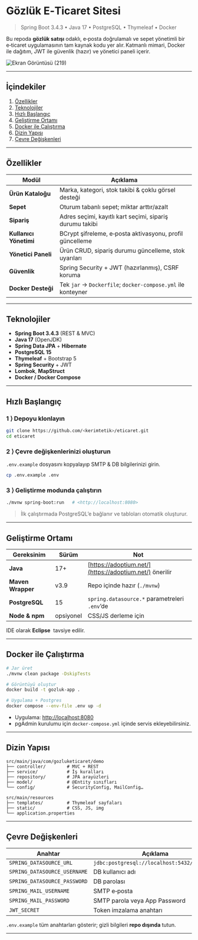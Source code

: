 # Gözlük E‑Ticaret Sitesi

> Spring Boot 3.4.3 • Java 17 • PostgreSQL • Thymeleaf • Docker

Bu repoda **gözlük satışı** odaklı, e‑posta doğrulamalı ve sepet yönetimli
bir e‑ticaret uygulamasının tam kaynak kodu yer alır. Katmanlı mimari,
Docker ile dağıtım, JWT ile güvenlik (hazır) ve yönetici paneli içerir.



![Ekran Görüntüsü (219)](https://github.com/user-attachments/assets/ab856406-9e4c-4943-abc5-335706ce7696)




---

## İçindekiler

1. [Özellikler](#özellikler)
2. [Teknolojiler](#teknolojiler)
3. [Hızlı Başlangıç](#hızlı-başlangıç)
4. [Geliştirme Ortamı](#geliştirme-ortamı)
5. [Docker ile Çalıştırma](#docker-ile-çalıştırma)
6. [Dizin Yapısı](#dizin-yapısı)
7. [Çevre Değişkenleri](#çevre-değişkenleri)



---

## Özellikler

| Modül                  | Açıklama                                                     |
| ---------------------- | ------------------------------------------------------------ |
| **Ürün Kataloğu**      | Marka, kategori, stok takibi & çoklu görsel desteği          |
| **Sepet**              | Oturum tabanlı sepet; miktar arttır/azalt                    |
| **Sipariş**            | Adres seçimi, kayıtlı kart seçimi, sipariş durumu takibi     |
| **Kullanıcı Yönetimi** | BCrypt şifreleme, e‑posta aktivasyonu, profil güncelleme     |
| **Yönetici Paneli**    | Ürün CRUD, sipariş durumu güncelleme, stok uyarıları         |
| **Güvenlik**           | Spring Security + JWT (hazırlanmış), CSRF koruma             |
| **Docker Desteği**     | Tek `jar` → `Dockerfile`; `docker‑compose.yml` ile konteyner |

---

## Teknolojiler

* **Spring Boot 3.4.3** (REST & MVC)
* **Java 17** (OpenJDK)
* **Spring Data JPA** + **Hibernate**
* **PostgreSQL 15**
* **Thymeleaf** + Bootstrap 5
* **Spring Security** + JWT
* **Lombok**, **MapStruct**
* **Docker / Docker Compose**

---

## Hızlı Başlangıç

### 1 ⟩ Depoyu klonlayın

```bash
git clone https://github.com/<kerimtetik>/eticaret.git
cd eticaret
```

### 2 ⟩ Çevre değişkenlerinizi oluşturun

`.env.example` dosyasını kopyalayıp SMTP & DB bilgilerinizi girin.

```bash
cp .env.example .env
```

### 3 ⟩ Geliştirme modunda çalıştırın

```bash
./mvnw spring-boot:run   # <http://localhost:8080>
```

> İlk çalıştırmada PostgreSQL’e bağlanır ve tabloları otomatik oluşturur.

---

## Geliştirme Ortamı

| Gereksinim        | Sürüm     | Not                                                     |
| ----------------- | --------- | ------------------------------------------------------- |
| **Java**          | 17+       | [https://adoptium.net/](https://adoptium.net/) önerilir |
| **Maven Wrapper** | v3.9      | Repo içinde hazır (`./mvnw`)                            |
| **PostgreSQL**    | 15        | `spring.datasource.*` parametreleri `.env`’de           |
| **Node & npm**    | opsiyonel | CSS/JS derleme için                                     |

IDE olarak **Eclipse**  tavsiye edilir.

---

## Docker ile Çalıştırma

```bash
# Jar üret
./mvnw clean package -DskipTests

# Görüntüyü oluştur
docker build -t gozluk-app .

# Uygulama + Postgres
docker compose --env-file .env up -d
```

* Uygulama: [http://localhost:8080](http://localhost:8080)
* pgAdmin kurulumu için `docker-compose.yml` içinde servis ekleyebilirsiniz.

---

## Dizin Yapısı

```
src/main/java/com/gozluketicaret/demo
├── controller/        # MVC + REST
├── service/           # İş kuralları
├── repository/        # JPA arayüzleri
├── model/             # @Entity sınıfları
└── config/            # SecurityConfig, MailConfig…

src/main/resources
├── templates/         # Thymeleaf sayfaları
├── static/            # CSS, JS, img
└── application.properties
```

---

## Çevre Değişkenleri

| Anahtar                      | Açıklama                                    |
| ---------------------------- | ------------------------------------------- |
| `SPRING_DATASOURCE_URL`      | `jdbc:postgresql://localhost:5432/eticaret` |
| `SPRING_DATASOURCE_USERNAME` | DB kullanıcı adı                            |
| `SPRING_DATASOURCE_PASSWORD` | DB parolası                                 |
| `SPRING_MAIL_USERNAME`       | SMTP e‑posta                                |
| `SPRING_MAIL_PASSWORD`       | SMTP parola veya App Password               |
| `JWT_SECRET`                 | Token imzalama anahtarı                     |

`.env.example` tüm anahtarları gösterir; gizli bilgileri **repo dışında** tutun.

---

